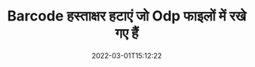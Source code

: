 ---
############################# Static ############################
layout: "auto-gen-signature"
date: 2022-03-01T15:12:22
draft: false
operation: Delete
signaturetype: Barcode
fileformat: Odp
productName: Java
lang: hi
productCode: java
otherformats: pdf doc docx docm dot dotm dotx odt ott rtf xls xlsx xlsm xlsb csv ods ots xltx xltm ppt pptx pps ppsx odp otp potx potm pptm ppsm
breadcrumb: Put Barcode signature on Odp for Java

############################# Head ############################
head_title: "Java के माध्यम से Odp फ़ाइलों से Barcode हस्ताक्षर हटाएं"
head_description: "हस्ताक्षरित Odp दस्तावेज़ों से विशिष्ट Barcode हस्ताक्षरों को हटाना संक्षिप्त Java कोड के साथ आसानी से किया जा सकता है।"

############################# Header ############################
title: "Barcode हस्ताक्षर हटाएं जो Odp फाइलों में रखे गए हैं"
description: "{{फाइलफॉर्मेट}} दस्तावेज़ों से विभिन्न {{हस्ताक्षर प्रकार}} हस्ताक्षर हटाएं। Barcode हस्ताक्षरों को हटाने के लिए सरल Java कोड की आवश्यकता होती है।"
bg_image: "https://cms.admin.containerize.com/templates/aspose/App_Themes/V3/images/bg/header1.png"
bg_overlay: false
button:
    enable: true

############################# SubMenu ############################
submenu:
    enable: true

    left:
        img_alt: "GroupDocs.Signature for Java"
        image: "https://cms.admin.containerize.com/templates/groupdocs/images/product-logos/90x90-noborder/groupdocs-signature-java.png"
        product: "GroupDocs.Signature"
        platform: "Java"



############################# About ############################
about:
    enable: true
    title: "GroupDocs.Signature for Java API सुविधाओं के बारे में जानकारी प्राप्त करें"
    content: |
        [GroupDocs.Signature for Java](https://products.groupdocs.com/signature/java/) API इलेक्ट्रॉनिक हस्ताक्षर का उपयोग करके आपके दस्तावेज़ों को संसाधित करने के कई तरीके प्रदान करता है। डिजिटल सिग्नेचर जैसे टेक्स्ट, इमेज, डिजिटल सर्टिफिकेट, बारकोड, क्यूआर-कोड, स्टैम्प या मेटाडेटा उपलब्ध हैं। ग्राहकों के पास PDF, MS Word दस्तावेज़, MS Excel कार्यपुस्तिका, MS PowerPoint प्रस्तुतियाँ, Adobe Photoshop फ़ाइलें और विभिन्न छवि प्रारूपों में डिजिटल हस्ताक्षर जोड़ने, हटाने, अद्यतन करने, सत्यापित करने या खोजने की संभावना है। उपयोगी सुविधाओं और सेटिंग्स की एक बड़ी संख्या प्रदान की जाती है।
    

############################# Steps ############################
steps:
    enable: true
    title_left: "अपने Odp दस्तावेज़ से Barcode हस्ताक्षर कैसे हटाएं"
    content_left: |
        [GroupDocs.Signature for Java](https://products.groupdocs.com/signature/java/) कोड की कुछ पंक्तियों के साथ Barcode हस्ताक्षरों के Odp दस्तावेज़ों को साफ़ करने के लिए उपयोगी सुविधा प्रदान करता है।
        
        * सबसे पहले, सिग्नेचर ऑब्जेक्ट को कंस्ट्रक्टर पैरामीटर के रूप में अपने दस्तावेज़ में पास करने के लिए इंस्टेंट करें।
        * फिर, एक उपयुक्त हस्ताक्षर वस्तु बनाएं और उसका विशिष्ट पहचानकर्ता सेट करें।
        * उसके बाद, डिलीट मेथड पासिंग सिग्नेचर ऑब्जेक्ट को इनवाइट करें जिसे डिलीट किया जाना चाहिए।
        * अंत में, प्रक्रिया संचालन परिणाम।

    title_right: "सिस्टम आवश्यकताएं"
    content_right: |
        GroupDocs.Signature for Java सभी प्रमुख प्लेटफॉर्म और ऑपरेटिंग सिस्टम पर समर्थित हैं। नीचे दिए गए कोड को निष्पादित करने से पहले, कृपया सुनिश्चित करें कि आपके सिस्टम पर निम्नलिखित पूर्वापेक्षाएँ स्थापित हैं।

        * ऑपरेटिंग सिस्टम: माइक्रोसॉफ्ट विंडोज, लिनक्स, मैकओएस
        * विकास परिवेश: NetBeans, Intellij IDEA, Eclipse, etc.
        * Java runtime: J2SE 6.0 and above
        * [Maven](https://repository.groupdocs.com/webapp/#/artifacts/browse/tree/General/repo/com/groupdocs/groupdocs-signature) से GroupDocs.Signature for Java का नवीनतम संस्करण डाउनलोड करें
         
    code: |
        ```java    
                
        // Set up input Odp file
        String filePath = "input.odp";
        // Set up output file
        String outputFilePath = "output.odp";

        // Instantiate Signature for input file
        Signature signature = new Signature(filePath);

        // Id of signature which is supposed to be deleted
        // such Id may be obtained as result of search operation
        String id = "07f83369-318b-41ad-a843-732417b912c2";

        // provide signature item to delete
        BarcodeSignature signatureToDelete = new BarcodeSignature(id);

        // delete signature
        Boolean deleteResult = signature.delete(outputFilePath, signatureToDelete);

        // process deletion result
        if (deleteResult)
        {
                System.out.println("Signature was deleted successfully!");
        }
        ```

############################# Demos ############################
demos:
    enable: true
    title: "Barcode सिग्नेचर लाइव डेमो के साथ साइन करना"
    content: |
       [GroupDocs.Signature App](https://products.groupdocs.app/signature/family) वेबसाइट पर जाकर अभी Odp फ़ाइल में विभिन्न इलेक्ट्रॉनिक हस्ताक्षर जोड़ें।          

############################# More Formats ############################
more_formats:
    enable: true
    title: "Java के साथ अपने Barcode हस्ताक्षर हटाएं"
    content: |
        "विभिन्न दस्तावेज़ प्रारूपों में जोड़े गए ई-हस्ताक्षर का विलोपन। अतिरिक्त कोड के बिना हस्ताक्षर जल्दी से हटा दें।"
    format: 
       
       
back_to_top:
    enable: true
---